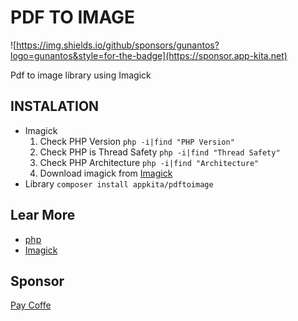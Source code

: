# PDF TO IMAGE

![https://img.shields.io/github/sponsors/gunantos?logo=gunantos&style=for-the-badge](https://sponsor.app-kita.net)

Pdf to image library using Imagick

## INSTALATION

- Imagick
  1. Check PHP Version `php -i|find "PHP Version"`
  2. Check PHP is Thread Safety `php -i|find "Thread Safety"`
  3. Check PHP Architecture `php -i|find "Architecture"`
  4. Download imagick from [Imagick](https://pecl.php.net/package/imagick)
- Library
  `composer install appkita/pdftoimage`

## Lear More

- [php](https://www.php.net/manual/en)
- [Imagick](https://www.php.net/manual/en/book.imagick.php)

## Sponsor

[Pay Coffe](https://sponsor.app-kita.net)
